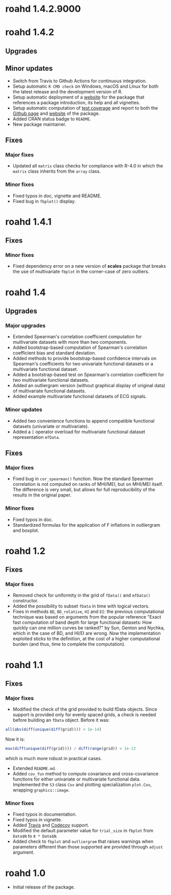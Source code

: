 # roahd 1.4.2.9000

# roahd 1.4.2

## Upgrades

## Minor updates

* Switch from Travis to Github Actions for continuous integration.
* Setup automatic `R CMD check` on Windows, macOS and Linux for both the latest
release and the development version of R.
* Setup automatic deployment of a [website](https://astamm.github.io/roahd/) for
the package that references a package introduction, its help and all vignettes.
* Setup automatic computation of [test coverage](https://codecov.io) and
report to both the [Github page](https://github.com/astamm/roahd) and
[website](https://astamm.github.io/roahd/) of the package.
* Added CRAN status badge to `README`.
* New package maintainer.

## Fixes

### Major fixes

* Updated all `matrix` class checks for compliance with R-4.0 in which the
`matrix` class inherits from the `array` class.

### Minor fixes

* Fixed typos in doc, vignette and README.
* Fixed bug in `fbplot()` display.

# roahd 1.4.1

## Fixes

### Minor fixes

* Fixed dependency error on a new version of **scales** package that breaks the
use of multivariate `fbplot` in the corner-case of zero outliers.

# roahd 1.4

## Upgrades

### Major upgrades

* Extended Spearman's correlation coefficient computation for multivariate
datasets with more than two components.
* Added bootstrap-based computation of Spearman's correlation coefficient bias
and standard deviation.
* Added methods to provide bootstrap-based confidence intervals on Spearman's
coefficients for two univariate functional datasets or a multivariate functional
dataset.
* Added a bootstrap-based test on Spearman's correlation coefficient for two
multivariate functional datasets.
* Added an outliergram version (without graphical display of original data) of
multivariate functional datasets.
* Added example multivariate functional datasets of ECG signals.

### Minor updates

* Added two convenience functions to append compatible functional datasets
(univariate or multivariate).
* Added a `[` operator overload for multivariate functional dataset
representation `mfData`.

## Fixes

### Major fixes

* Fixed bug in `cor_spearman()` function. Now the standard Spearman correlation
is not computed on ranks of MHI/MEI, but on MHI/MEI itself. The difference is
very small, but allows for full reproducibility of the results in the original
paper.

### Minor fixes

* Fixed typos in doc.
* Standardized formulas for the application of F inflations in outliergram and
boxplot.

# roahd 1.2

## Fixes

### Major fixes

* Removed check for uniformity in the grid of `fData()` and `mfData()`
constructor.
* Added the possibility to subset `fData` in time with logical vectors.
* Fixes in methods `BD`, `BD_relative`, `HI` and `EI`: the previous
computational technique was based on arguments from the popular reference "Exact
fast computation of band depth for large functional datasets: How quickly can
one million curves be ranked?" by Sun, Genton and Nychka, which in the case of
BD, and HI/EI are wrong. Now the implementation exploited sticks to the
definition, at the cost of a higher computational burden (and thus, time to
complete the computation).

# roahd 1.1

## Fixes

### Major fixes 

* Modified the check of the grid provided to build fData objects. Since support is provided only for evenly spaced grids, a check is needed before building an `fData` object. Before it was:

```r
all(abs(diff(unique(diff(grid)))) < 1e-14)
```

Now it is:

```r
max(diff(unique(diff(grid)))) / diff(range(grid)) < 1e-13
```

which is much more robust in practical cases.

* Extended `README.md`.
* Added `cov_fun` method to compute covariance and cross-covariance functions
for either univariate or multivariate functional data. Implemented the `S3` class
`Cov` and plotting specialization `plot.Cov`, wrapping `graphics::image`.

### Minor fixes 

* Fixed typos in documentation.
* Fixed typos in vignette.
* Added [Travis](https://travis-ci.org/ntarabelloni/roahd) and
[Codecov](https://codecov.io/gh/ntarabelloni/roahd) support.
* Modified the default parameter value for `trial_size` in `fbplot` from
`Data$N` to `8 * Data$N`.
* Added check to `fbplot` and `outliergram` that raises warnings when parameters
different than those supported are provided through `adjust` argument.

# roahd 1.0

* Initial release of the package.
